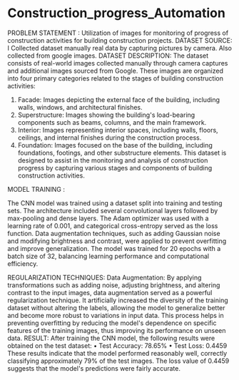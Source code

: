 # Construction_progress_Automation
PROBLEM STATEMENT :
                Utilization of images for monitoring of progress of construction activities for building construction projects.
DATASET SOURCE:
                I  Collected dataset manually real data by capturing pictures by camera. Also collected from google images.
DATASET DESCRIPTION:
              The dataset consists of real-world images collected manually through camera captures and additional images sourced from Google. These images are organized into four primary categories related to the stages of building construction activities:
1.	Facade: Images depicting the external face of the building, including walls, windows, and architectural finishes.
2.	Superstructure: Images showing the building's load-bearing components such as beams, columns, and the main framework.
3.	Interior: Images representing interior spaces, including walls, floors, ceilings, and internal finishes during the construction process.
4.	Foundation: Images focused on the base of the building, including foundations, footings, and other substructure elements.
This dataset is designed to assist in the monitoring and analysis of construction progress by capturing various stages and components of building construction activities.

MODEL TRAINING :
       
The CNN model was trained using a dataset split into training and testing sets. The architecture included several convolutional layers followed by max-pooling and dense layers. The Adam optimizer was used with a learning rate of 0.001, and categorical cross-entropy served as the loss function. Data augmentation techniques, such as adding Gaussian noise and modifying brightness and contrast, were applied to prevent overfitting and improve generalization. The model was trained for 20 epochs with a batch size of 32, balancing learning performance and computational efficiency.

REGULARIZATION TECHNIQUES:
 Data Augmentation: 
              By applying transformations such as adding noise, adjusting brightness, and altering contrast to the input images, data augmentation served as a powerful regularization technique. It artificially increased the diversity of the training dataset without altering the labels, allowing the model to generalize better and become more robust to variations in input data. This process helps in preventing overfitting by reducing the model's dependence on specific features of the training images, thus improving its performance on unseen data.
RESULT:
After training the CNN model, the following results were obtained on the test dataset:
•	Test Accuracy: 78.65%
•	Test Loss: 0.4459
These results indicate that the model performed reasonably well, correctly classifying approximately 79% of the test images. The loss value of 0.4459 suggests that the model's predictions were fairly accurate.

